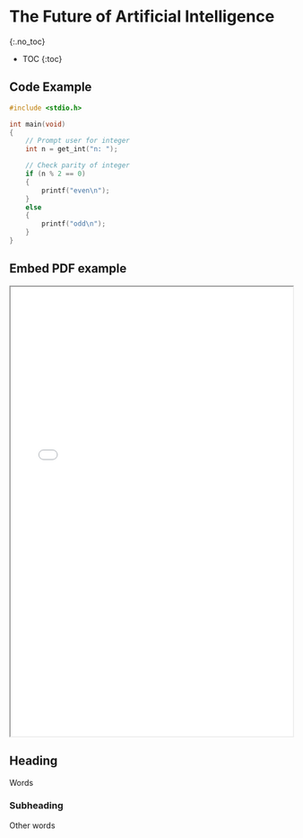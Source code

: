 # The Future of Artificial Intelligence
{:.no_toc}

* TOC
{:toc}

## Code Example
  ```c
  #include <stdio.h>

  int main(void)
  {
      // Prompt user for integer
      int n = get_int("n: ");

      // Check parity of integer
      if (n % 2 == 0)
      {
          printf("even\n");
      }
      else
      {
          printf("odd\n");
      }
  }
  ```

## Embed PDF example
<iframe title="Tools" src="{{'/curriculum/1/future/tinyML.pdf' | relative_url }}" width="100%" height="800px" marginwidth="0" marginheight="0" frameborder="1" scrolling="auto"></iframe>

## Heading
Words
### Subheading
Other words